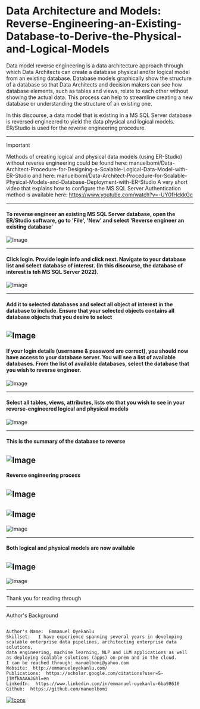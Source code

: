 # Data Architecture and Models: Reverse-Engineering-an-Existing-Database-to-Derive-the-Physical-and-Logical-Models

Data model reverse engineering is a data architecture approach through which Data Architects can create a database physical and/or logical model from an existing database. Database models graphically show the structure of a database so that Data Architects and decision makers can see how database elements, such as tables and views, relate to each other without showing the actual data. This process can help to streamline creating a new database or understanding the structure of an existing one.

In this discourse, a data model that is existing in a MS SQL Server database is reversed engineered to yield the data physical and logical models. ER/Studio is used for the reverse engineering procedure. 

---
> [!IMPORTANT]
> Methods of creating logical and physical data models (using ER-Studio) without reverse engineering could be found here: manuelbomi/Data-Architect-Procedure-for-Designing-a-Scalable-Logical-Data-Model-with-ER-Studio and here: manuelbomi/Data-Architect-Procedure-for-Scalable-Physical-Models-and-Database-Deployment-with-ER-Studio
> A very short video that explains how to configure the MS SQL Server Authentication method is available here: https://www.youtube.com/watch?v=-UY0fHckkGc
> 
---
#### To reverse engineer an existing MS SQL Server database, open the ER/Studio software, go to 'File',  'New' and  select 'Reverse engineer an existing database'
![Image](https://github.com/user-attachments/assets/cce74d69-f98d-4dda-b3bd-fc78975e2e6a)

---
#### Click login. Provide login info and click next. Navigate to your database list and select database of interest. (In this discourse, the database of interest is teh MS SQL Server 2022). 

![Image](https://github.com/user-attachments/assets/8b803bfb-e0f9-4502-bbf2-54506ecfd086)

---
####  Add it to selected databases and select all object of interest in the database to include. Ensure that your selected objects contains all database objects that you desire to select 

![Image](https://github.com/user-attachments/assets/003983ed-42a5-4a8c-8c2e-d746db4b7e71)
---

#### If your login details (username & password are correct), you should now have access to your database server. You will see a list of available databases. From the list of available databases, select the database that you wish to reverse engineer. 
![Image](https://github.com/user-attachments/assets/cf0a69fb-0331-40dc-b55a-0a4d01c23381)

---
#### Select all tables, views, attributes, lists etc that you wish to see in your reverse-engineered logical and physical models
![Image](https://github.com/user-attachments/assets/d2543711-28ec-42a3-ab90-b50c00001ff0)

---

#### This is the summary of the database to reverse 
![Image](https://github.com/user-attachments/assets/8f198b50-e2ae-462f-9b54-21e6f9e1557c)
---
#### Reverse engineering process
![Image](https://github.com/user-attachments/assets/215a396c-ac79-4e88-ad90-36517a4798ba)
---


![Image](https://github.com/user-attachments/assets/54eecb0e-8c0b-47e2-a688-464fa358a6ac)
---
![Image](https://github.com/user-attachments/assets/7a937d3b-8780-4091-b24e-f0cc9fcee8db)

---
#### Both logical and physical models are now available
![Image](https://github.com/user-attachments/assets/1039f493-96dc-47aa-a3c1-3278ea0b5d9b)
----
![Image](https://github.com/user-attachments/assets/d65d1a91-79d5-4adb-9ea0-1df3002c52b7)




---
Thank you for reading through

---

Author's Background

```

Author's Name:  Emmanuel Oyekanlu
Skillset:   I have experience spanning several years in developing scalable enterprise data pipelines, architecting enterprise data solutions,
data engineering, machine learning, NLP and LLM applications as well as deploying scalable solutions (apps) on-prem and in the cloud.
I can be reached through: manuelbomi@yahoo.com
Website:  http://emmanueloyekanlu.com/
Publications:  https://scholar.google.com/citations?user=S-jTMfkAAAAJ&hl=en
LinkedIn:  https://www.linkedin.com/in/emmanuel-oyekanlu-6ba98616
Github:  https://github.com/manuelbomi

```
[![Icons](https://skillicons.dev/icons?i=aws,azure,gcp,scala,mongodb,redis,cassandra,kafka,anaconda,matlab,nodejs,django,py,c,anaconda,git,github,mysql,docker,kubernetes&theme=dark)](https://skillicons.dev)
